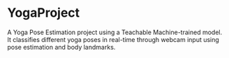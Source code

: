 # YogaProject
A Yoga Pose Estimation project using a Teachable Machine-trained model. It classifies different yoga poses in real-time through webcam input using pose estimation and body landmarks.
